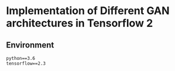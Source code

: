# Implementation of Different GAN architectures in Tensorflow 2

## Environment

```
python==3.6
tensorflow==2.3
```

